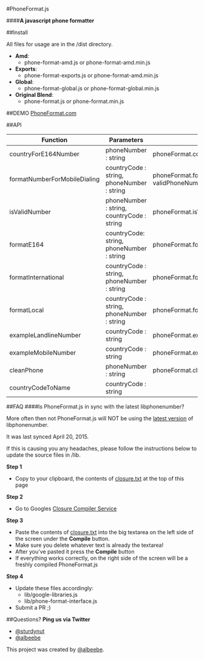 #PhoneFormat.js

####**A javascript phone formatter**

##Install

All files for usage are in the /dist directory.

- **Amd**:
  - phone-format-amd.js or phone-format-amd.min.js
- **Exports**:
  - phone-format-exports.js or phone-format-amd.min.js
- **Global**:
  - phone-format-global.js or phone-format-global.min.js
- **Original Blend**:
  - phone-format.js or phone-format.min.js


##DEMO
[PhoneFormat.com](http://www.phoneformat.com)

##API

| Function                     	| Parameters                                 	| Example                                                                  	|   	|   	|
|------------------------------	|--------------------------------------------	|--------------------------------------------------------------------------	|---	|---	|
| countryForE164Number         	| phoneNumber : string                       	| phoneFormat.countryForE164Number(validInternationalPhoneNumber);         	|   	|   	|
| formatNumberForMobileDialing 	| countryCode : string, phoneNumber : string 	| phoneFormat.formatNumberForMobileDialing(countryCode, validPhoneNumber); 	|   	|   	|
| isValidNumber                	| phoneNumber : string, countryCode : string 	| phoneFormat.isValidNumber(validPhoneNumber, countryCode);                	|   	|   	|
| formatE164                   	| countryCode: string, phoneNumber : string  	| phoneFormat.formatE164(countryCode, validPhoneNumber);                   	|   	|   	|
| formatInternational          	| countryCode : string, phoneNumber : string 	| phoneFormat.formatInternational(countryCode, validPhoneNumber);          	|   	|   	|
| formatLocal                  	| countryCode : string, phoneNumber : string 	| phoneFormat.formatLocal(countryCode, validPhoneNumber);                  	|   	|   	|
| exampleLandlineNumber        	| countryCode : string                       	| phoneFormat.exampleLandlineNumber(countryCode);                          	|   	|   	|
| exampleMobileNumber          	| countryCode : string                       	| phoneFormat.exampleMobileNumber(countryCode);                            	|   	|   	|
| cleanPhone                   	| phoneNumber : string                       	| phoneFormat.cleanPhone(validPhoneNumber);                                	|   	|   	|
| countryCodeToName            	| countryCode : string                       	|                                                                          	|   	|   	|


##FAQ
####Is PhoneFormat.js in sync with the latest libphonenumber?

More often then not PhoneFormat.js will NOT be using the [latest version](https://code.google.com/p/libphonenumber/source/browse/#svn%2Ftrunk%2Fjavascript%2Fi18n%2Fphonenumbers) of libphonenumber.

It was last synced April 20, 2015.

If this is causing you any headaches, please follow the instructions below to update the source files in /lib.

**Step 1**

- Copy to your clipboard, the contents of [closure.txt](https://github.com/albeebe/phoneformat.js/blob/master/closure.txt) at the top of this page

**Step 2**

- Go to Googles [Closure Compiler Service](http://closure-compiler.appspot.com/home)

**Step 3**

- Paste the contents of [closure.txt](https://github.com/albeebe/phoneformat.js/blob/master/closure.txt) into the big textarea on the left side of the screen under the **Compile** button.
- Make sure you delete whatever text is already the textarea!
- After you've pasted it press the **Compile** button
- If everything works correctly, on the right side of the screen will be a freshly compiled PhoneFormat.js

**Step 4**

- Update these files accordingly:
	- lib/google-libraries.js
	- lib/phone-format-interface.js
- Submit a PR ;)

##Questions?
**Ping us via Twitter**

- [@sturdynut](http://twitter.com/sturdynut)
- [@albeebe](http://twitter.com/albeebe)


This project was created by [@albeebe](http://twitter.com/albeebe).
